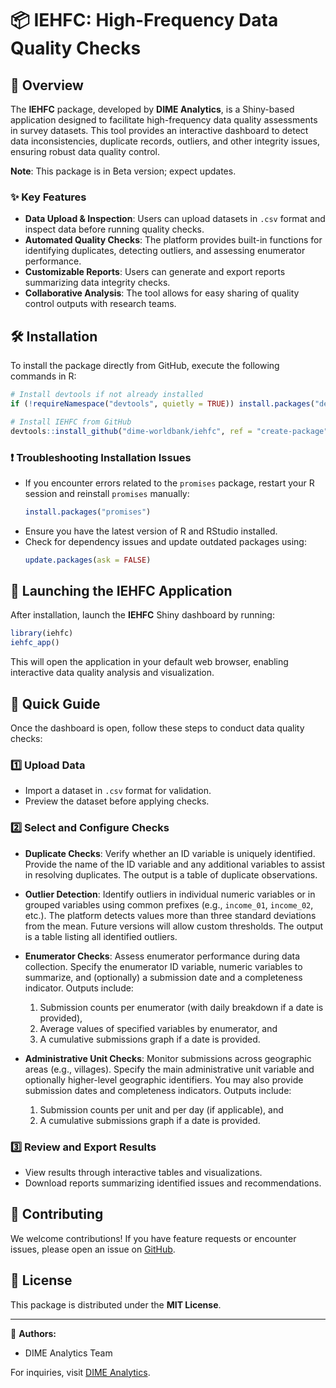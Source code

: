 # 📦 IEHFC: High-Frequency Data Quality Checks

## 📄 Overview

The **IEHFC** package, developed by **DIME Analytics**, is a Shiny-based application designed to facilitate high-frequency data quality assessments in survey datasets. This tool provides an interactive dashboard to detect data inconsistencies, duplicate records, outliers, and other integrity issues, ensuring robust data quality control.

**Note**: This package is in Beta version; expect updates. 

### ✨ Key Features

- **Data Upload & Inspection**: Users can upload datasets in `.csv` format and inspect data before running quality checks.
- **Automated Quality Checks**: The platform provides built-in functions for identifying duplicates, detecting outliers, and assessing enumerator performance.
- **Customizable Reports**: Users can generate and export reports summarizing data integrity checks.
- **Collaborative Analysis**: The tool allows for easy sharing of quality control outputs with research teams.

## 🛠️ Installation

To install the package directly from GitHub, execute the following commands in R:

```r
# Install devtools if not already installed
if (!requireNamespace("devtools", quietly = TRUE)) install.packages("devtools")

# Install IEHFC from GitHub
devtools::install_github("dime-worldbank/iehfc", ref = "create-package")
```

### ❗ Troubleshooting Installation Issues

- If you encounter errors related to the `promises` package, restart your R session and reinstall `promises` manually:
  ```r
  install.packages("promises")
  ```
- Ensure you have the latest version of R and RStudio installed.
- Check for dependency issues and update outdated packages using:
  ```r
  update.packages(ask = FALSE)
  ```

## 🚀 Launching the IEHFC Application

After installation, launch the **IEHFC** Shiny dashboard by running:

```r
library(iehfc)
iehfc_app()
```

This will open the application in your default web browser, enabling interactive data quality analysis and visualization.

## 🧭 Quick Guide

Once the dashboard is open, follow these steps to conduct data quality checks:

### 1️⃣ Upload Data

- Import a dataset in `.csv` format for validation.
- Preview the dataset before applying checks.

### 2️⃣ Select and Configure Checks

- **Duplicate Checks**: Verify whether an ID variable is uniquely identified. Provide the name of the ID variable and any additional variables to assist in resolving duplicates. The output is a table of duplicate observations.

- **Outlier Detection**: Identify outliers in individual numeric variables or in grouped variables using common prefixes (e.g., `income_01`, `income_02`, etc.). The platform detects values more than three standard deviations from the mean. Future versions will allow custom thresholds. The output is a table listing all identified outliers.

- **Enumerator Checks**: Assess enumerator performance during data collection. Specify the enumerator ID variable, numeric variables to summarize, and (optionally) a submission date and a completeness indicator. Outputs include:
  1. Submission counts per enumerator (with daily breakdown if a date is provided),
  2. Average values of specified variables by enumerator, and
  3. A cumulative submissions graph if a date is provided.

- **Administrative Unit Checks**: Monitor submissions across geographic areas (e.g., villages). Specify the main administrative unit variable and optionally higher-level geographic identifiers. You may also provide submission dates and completeness indicators. Outputs include:
  1. Submission counts per unit and per day (if applicable), and
  2. A cumulative submissions graph if a date is provided.

### 3️⃣ Review and Export Results

- View results through interactive tables and visualizations.
- Download reports summarizing identified issues and recommendations.

## 🤝 Contributing

We welcome contributions! If you have feature requests or encounter issues, please open an issue on [GitHub](https://github.com/dime-worldbank/iehfc/issues).

## 📝 License

This package is distributed under the **MIT License**.

---

👥 **Authors:**

- DIME Analytics Team

For inquiries, visit [DIME Analytics](https://www.worldbank.org/en/research/dime/data-and-analytics).

